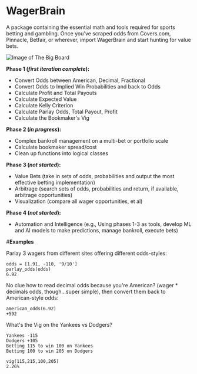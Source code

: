 # WagerBrain
A package containing the essential math and tools required for sports betting and gambling. Once you've scraped odds from Covers.com, Pinnacle, Betfair, or wherever, import WagerBrain and start hunting for value bets.

![Image of The Big Board](https://miro.medium.com/max/1312/1*bGOGcEPpsa0tetM5u-J9NA.jpeg)

**Phase 1 (_first iteration complete_):** 
 - Convert Odds between American, Decimal, Fractional
 - Convert Odds to Implied Win Probabilities and back to Odds
 - Calculate Profit and Total Payouts
 - Calculate Expected Value
 - Calculate Kelly Criterion
 - Calculate Parlay Odds, Total Payout, Profit
 - Calculate the Bookmaker's Vig
 
 **Phase 2 (_in progress_):**
 - Complex bankroll management on a multi-bet or portfolio scale
 - Calculate bookmaker spread/cost
 - Clean up functions into logical classes
 
 **Phase 3 (_not started_):**
 - Value Bets (take in sets of odds, probabilities and output the most effective betting implementation)
 - Arbitrage (search sets of odds, probabilities and return, if available, arbitrage opportunities)
 - Visualization (compare all wager opportunities, et al)
 
  **Phase 4 (_not started_):**
  - Automation and Intelligence (e.g., Using phases 1-3 as tools, develop ML and AI models to make predictions, manage bankroll, execute bets)

#**Examples**

Parlay 3 wagers from different sites offering different odds-styles:
```
odds = [1.91, -110, '9/10']
parlay_odds(odds)
6.92
```
No clue how to read decimal odds because you're American? (wager * decimals odds, though...super simple), then convert them back to American-style odds:
```
american_odds(6.92)
+592
``` 
What's the Vig on the Yankees vs Dodgers?
```
Yankees -115
Dodgers +105
Betting 115 to win 100 on Yankees
Betting 100 to win 205 on Dodgers

vig(115,215,100,205)
2.26%
```
